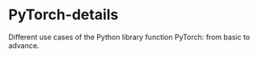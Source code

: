 # PyTorch-details
Different use cases of the Python library function PyTorch: from basic to advance.
